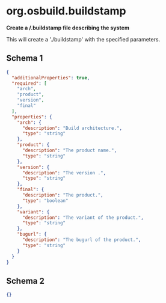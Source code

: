
# org.osbuild.buildstamp

**Create a /.buildstamp file describing the system**

This will create a './buildstamp' with the specified parameters.

## Schema 1

```json
{
  "additionalProperties": true,
  "required": [
    "arch",
    "product",
    "version",
    "final"
  ],
  "properties": {
    "arch": {
      "description": "Build architecture.",
      "type": "string"
    },
    "product": {
      "description": "The product name.",
      "type": "string"
    },
    "version": {
      "description": "The version .",
      "type": "string"
    },
    "final": {
      "description": "The product.",
      "type": "boolean"
    },
    "variant": {
      "description": "The variant of the product.",
      "type": "string"
    },
    "bugurl": {
      "description": "The bugurl of the product.",
      "type": "string"
    }
  }
}
```

## Schema 2

```json
{}
```
